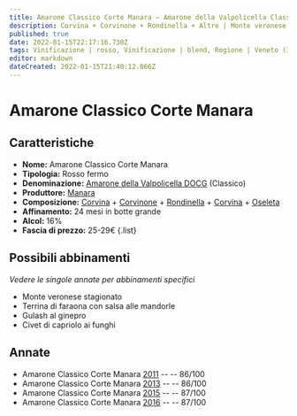 ```yaml
---
title: Amarone Classico Corte Manara – Amarone della Valpolicella Classico DOCG – Manara – Veneto (IT) – 25-29€ – 3★
description: Corvina + Corvinone + Rondinella + Altre | Monte veronese stagionato – Terrina di faraona con salsa alle mandorle – Gulash al ginepro – Civet di capriolo ai funghi
published: true
date: 2022-01-15T22:17:16.730Z
tags: Vinificazione | rosso, Vinificazione | blend, Regione | Veneto (IT), Vinificazione | fermo, Vitigni | Corvina, Vitigni | Rondinella, Vitigni | Corvinone, Prezzi | 25-29€, Valutazioni | 3 stelle, Alimento | capriolo, Alimento | Formaggi - Monte veronese stagionato, Alimento | faraona, Alimento | gulash, Aromatizzazione | alle mandorle, Aromatizzazione | al ginepro, Aromatizzazione | con funghi 
editor: markdown
dateCreated: 2022-01-15T21:40:12.066Z
---
```


# Amarone Classico Corte Manara

## Caratteristiche
- **Nome:** Amarone Classico Corte Manara
- **Tipologia:** Rosso fermo
- **Denominazione:** [Amarone della Valpolicella DOCG](/denominazioni/Italia/Veneto/DOCG/Amarone-della-Valpolicella) (Classico)
- **Produttore:** [Manara](/produttori/Italia/Veneto/Manara) 
- **Composizione:** [Corvina](/vitigni/Italia/bacca-nera/corvina) + [Corvinone](/vitigni/Italia/bacca-nera/corvinone) + [Rondinella](/vitigni/Italia/bacca-nera/rondinella) + [Corvina](/vitigni/Italia/bacca-nera/corvina) + [Oseleta](/vitigni/Italia/bacca-nera/oseleta)
- **Affinamento:**  24 mesi in botte grande
- **Alcol:** 16%
- **Fascia di prezzo:** 25-29€
{.list}

## Possibili abbinamenti
*Vedere le singole annate per abbinamenti specifici*

- Monte veronese stagionato
- Terrina di faraona con salsa alle mandorle
- Gulash al ginepro 
- Civet di capriolo ai funghi

## Annate
- Amarone Classico Corte Manara [2011](vini/Italia/Veneto/Manara/Amarone-Classico-Corte-Manara/2011) -- <span class="star-3"></span> -- 86/100
- Amarone Classico Corte Manara [2013](vini/Italia/Veneto/Manara/Amarone-Classico-Corte-Manara/2013) -- <span class="star-3"></span> -- 86/100
- Amarone Classico Corte Manara [2015](vini/Italia/Veneto/Manara/Amarone-Classico-Corte-Manara/2015) -- <span class="star-3"></span> -- 87/100
- Amarone Classico Corte Manara [2016](vini/Italia/Veneto/Manara/Amarone-Classico-Corte-Manara/2016) -- <span class="star-3"></span> -- 87/100